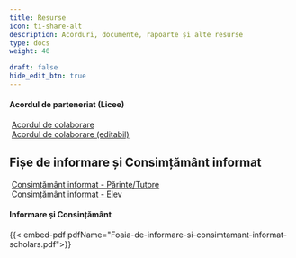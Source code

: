 ```yaml
---
title: Resurse
icon: ti-share-alt
description: Acorduri, documente, rapoarte și alte resurse
type: docs
weight: 40

draft: false
hide_edit_btn: true
---
```

<!-- type: dpg-standard -->

<!--
type: redirect
redirectUrl: https://www.unicef.org/innovation/
-->


#### Acordul de parteneriat (Licee)

<i class="fas fa-file-pdf"></i>&nbsp;<a href="/pdfs/Acord_colaborare_Licee_scholars.pdf" download>Acordul de colaborare</a> <br>
<i class="fas fa-file-word"></i>&nbsp;<a href="/words/Acord_colaborare_Licee_scholars.docx" download>Acordul de colaborare (editabil)</a>


## Fișe de informare și Consimțământ informat

<i class="fas fa-file-pdf"></i>&nbsp;<a href="/pdfs/Foaia-de-informare-si-consimtamant-informat-scholars.pdf" download>Consimțământ informat - Părinte/Tutore</a> <br>
<i class="fas fa-file-pdf"></i>&nbsp;<a href="/pdfs/Consimtamant-elev-scholars.pdf" download>Consimțământ informat - Elev</a> <br>


#### Informare și Consințământ

{{< embed-pdf pdfName="Foaia-de-informare-si-consimtamant-informat-scholars.pdf">}}